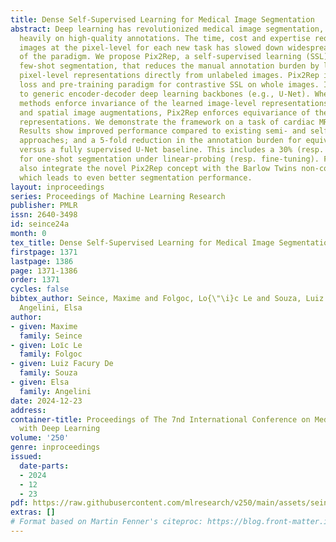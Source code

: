 ```yaml
---
title: Dense Self-Supervised Learning for Medical Image Segmentation
abstract: Deep learning has revolutionized medical image segmentation, but it relies
  heavily on high-quality annotations. The time, cost and expertise required to label
  images at the pixel-level for each new task has slowed down widespread adoption
  of the paradigm. We propose Pix2Rep, a self-supervised learning (SSL) approach for
  few-shot segmentation, that reduces the manual annotation burden by learning powerful
  pixel-level representations directly from unlabeled images. Pix2Rep is a novel pixel-level
  loss and pre-training paradigm for contrastive SSL on whole images. It is applied
  to generic encoder-decoder deep learning backbones (e.g., U-Net). Whereas most SSL
  methods enforce invariance of the learned image-level representations under intensity
  and spatial image augmentations, Pix2Rep enforces equivariance of the pixel-level
  representations. We demonstrate the framework on a task of cardiac MRI segmentation.
  Results show improved performance compared to existing semi- and self-supervised
  approaches; and a 5-fold reduction in the annotation burden for equivalent performance
  versus a fully supervised U-Net baseline. This includes a 30% (resp. 31%) DICE improvement
  for one-shot segmentation under linear-probing (resp. fine-tuning). Finally, we
  also integrate the novel Pix2Rep concept with the Barlow Twins non-contrastive SSL,
  which leads to even better segmentation performance.
layout: inproceedings
series: Proceedings of Machine Learning Research
publisher: PMLR
issn: 2640-3498
id: seince24a
month: 0
tex_title: Dense Self-Supervised Learning for Medical Image Segmentation
firstpage: 1371
lastpage: 1386
page: 1371-1386
order: 1371
cycles: false
bibtex_author: Seince, Maxime and Folgoc, Lo{\"\i}c Le and Souza, Luiz Facury De and
  Angelini, Elsa
author:
- given: Maxime
  family: Seince
- given: Loı̈c Le
  family: Folgoc
- given: Luiz Facury De
  family: Souza
- given: Elsa
  family: Angelini
date: 2024-12-23
address:
container-title: Proceedings of The 7nd International Conference on Medical Imaging
  with Deep Learning
volume: '250'
genre: inproceedings
issued:
  date-parts:
  - 2024
  - 12
  - 23
pdf: https://raw.githubusercontent.com/mlresearch/v250/main/assets/seince24a/seince24a.pdf
extras: []
# Format based on Martin Fenner's citeproc: https://blog.front-matter.io/posts/citeproc-yaml-for-bibliographies/
---
```

